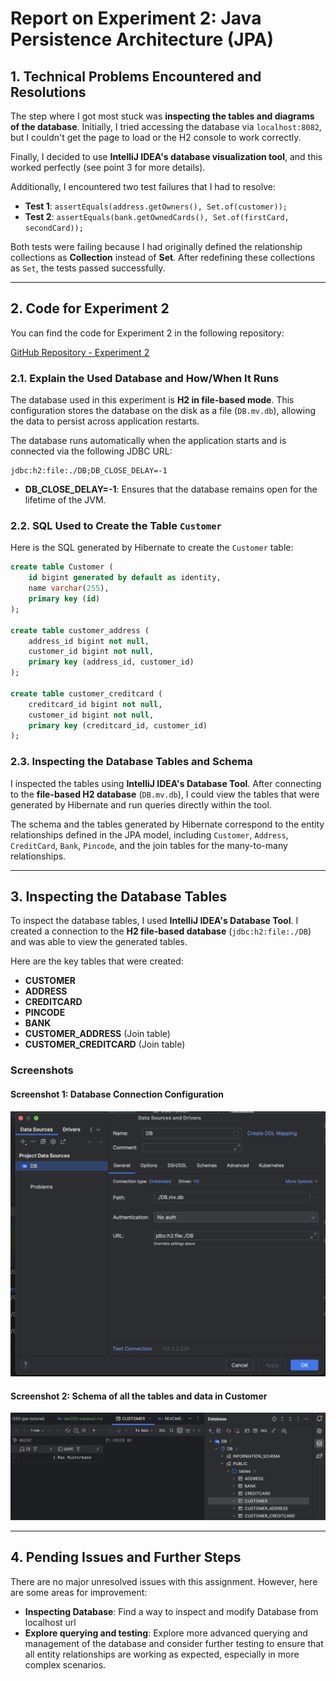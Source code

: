 # Report on Experiment 2: Java Persistence Architecture (JPA)

## 1. Technical Problems Encountered and Resolutions

The step where I got most stuck was **inspecting the tables and diagrams of the database**. Initially, I tried accessing the database via `localhost:8082`, but I couldn't get the page to load or the H2 console to work correctly.

Finally, I decided to use **IntelliJ IDEA's database visualization tool**, and this worked perfectly (see point 3 for more details).

Additionally, I encountered two test failures that I had to resolve:
- **Test 1**: `assertEquals(address.getOwners(), Set.of(customer));`
- **Test 2**: `assertEquals(bank.getOwnedCards(), Set.of(firstCard, secondCard));`

Both tests were failing because I had originally defined the relationship collections as **Collection** instead of **Set**. After redefining these collections as `Set`, the tests passed successfully.

---

## 2. Code for Experiment 2

You can find the code for Experiment 2 in the following repository:

[GitHub Repository - Experiment 2](https://github.com/CarlaMiquelBlasco/dat250-jpa-tutorial/tree/master/src/main/java/no/hvl/dat250/jpa/tutorial/creditcards)

### 2.1. Explain the Used Database and How/When It Runs

The database used in this experiment is **H2 in file-based mode**. This configuration stores the database on the disk as a file (`DB.mv.db`), allowing the data to persist across application restarts.

The database runs automatically when the application starts and is connected via the following JDBC URL:

```
jdbc:h2:file:./DB;DB_CLOSE_DELAY=-1
```

- **DB_CLOSE_DELAY=-1**: Ensures that the database remains open for the lifetime of the JVM.

### 2.2. SQL Used to Create the Table `Customer`

Here is the SQL generated by Hibernate to create the `Customer` table:

```sql
create table Customer (
    id bigint generated by default as identity,
    name varchar(255),
    primary key (id)
);

create table customer_address (
    address_id bigint not null,
    customer_id bigint not null,
    primary key (address_id, customer_id)
);

create table customer_creditcard (
    creditcard_id bigint not null,
    customer_id bigint not null,
    primary key (creditcard_id, customer_id)
);
```

### 2.3. Inspecting the Database Tables and Schema

I inspected the tables using **IntelliJ IDEA's Database Tool**. After connecting to the **file-based H2 database** (`DB.mv.db`), I could view the tables that were generated by Hibernate and run queries directly within the tool.

The schema and the tables generated by Hibernate correspond to the entity relationships defined in the JPA model, including `Customer`, `Address`, `CreditCard`, `Bank`, `Pincode`, and the join tables for the many-to-many relationships.

---

## 3. Inspecting the Database Tables

To inspect the database tables, I used **IntelliJ IDEA's Database Tool**. I created a connection to the **H2 file-based database** (`jdbc:h2:file:./DB`) and was able to view the generated tables.

Here are the key tables that were created:
- **CUSTOMER**
- **ADDRESS**
- **CREDITCARD**
- **PINCODE**
- **BANK**
- **CUSTOMER_ADDRESS** (Join table)
- **CUSTOMER_CREDITCARD** (Join table)

### Screenshots

#### **Screenshot 1**: Database Connection Configuration

![Database Connection Configuration](./Config.png)

#### **Screenshot 2**: Schema of all the tables and data in Customer

![Customer Table Data](./schema.png)

---

## 4. Pending Issues and Further Steps

There are no major unresolved issues with this assignment. However, here are some areas for improvement:

- **Inspecting Database**: Find a way to inspect and modify Database from localhost url
- **Explore querying and testing**: Explore more advanced querying and management of the database and consider further testing to ensure that all entity relationships are working as expected, especially in more complex scenarios.

